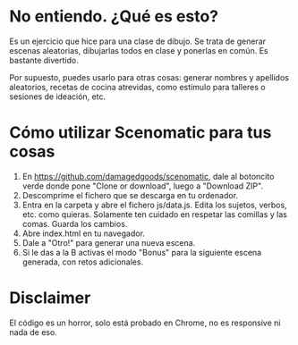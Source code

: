 # No entiendo. ¿Qué es esto?

Es un ejercicio que hice para una clase de dibujo. Se trata de generar escenas aleatorias, dibujarlas todos en clase y ponerlas en común. Es bastante divertido.

Por supuesto, puedes usarlo para otras cosas: generar nombres y apellidos aleatorios, recetas de cocina atrevidas, como estímulo para talleres o sesiones de ideación, etc.

# Cómo utilizar Scenomatic para tus cosas

1. En https://github.com/damagedgoods/scenomatic, dale al botoncito verde donde pone "Clone or download", luego a "Download ZIP".
2. Descomprime el fichero que se descarga en tu ordenador.
3. Entra en la carpeta y abre el fichero js/data.js. Edita los sujetos, verbos, etc. como quieras. Solamente ten cuidado en respetar las comillas y las comas. Guarda los cambios.
4. Abre index.html en tu navegador.
5. Dale a "Otro!" para generar una nueva escena.
6. Si le das a la B activas el modo "Bonus" para la siguiente escena generada, con retos adicionales.

# Disclaimer

El código es un horror, solo está probado en Chrome, no es responsive ni nada de eso.


